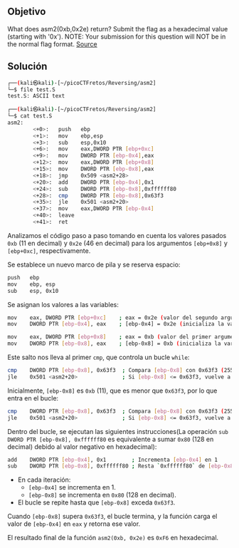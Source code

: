 ## Objetivo
What does asm2(0xb,0x2e) return? Submit the flag as a hexadecimal value (starting with '0x'). NOTE: Your submission for this question will NOT be in the normal flag format. [Source](https://jupiter.challenges.picoctf.org/static/717467c8c8b4332ea5873ad8fe7b2dad/test.S)

## Solución
```bash
┌──(kali㉿kali)-[~/picoCTFretos/Reversing/asm2]
└─$ file test.S 
test.S: ASCII text
                                                                             
┌──(kali㉿kali)-[~/picoCTFretos/Reversing/asm2]
└─$ cat test.S 
asm2:
        <+0>:   push   ebp
        <+1>:   mov    ebp,esp
        <+3>:   sub    esp,0x10
        <+6>:   mov    eax,DWORD PTR [ebp+0xc]
        <+9>:   mov    DWORD PTR [ebp-0x4],eax
        <+12>:  mov    eax,DWORD PTR [ebp+0x8]
        <+15>:  mov    DWORD PTR [ebp-0x8],eax
        <+18>:  jmp    0x509 <asm2+28>
        <+20>:  add    DWORD PTR [ebp-0x4],0x1
        <+24>:  sub    DWORD PTR [ebp-0x8],0xffffff80
        <+28>:  cmp    DWORD PTR [ebp-0x8],0x63f3
        <+35>:  jle    0x501 <asm2+20>
        <+37>:  mov    eax,DWORD PTR [ebp-0x4]
        <+40>:  leave  
        <+41>:  ret  
```

Analizamos el código paso a paso tomando en cuenta los valores pasados `0xb` (11 en decimal) y `0x2e` (46 en decimal) para los argumentos `[ebp+0x8]` y `[ebp+0xc]`, respectivamente.

Se establece un nuevo marco de pila y se reserva espacio:
```bash
push   ebp
mov    ebp, esp
sub    esp, 0x10
```

Se asignan los valores a las variables:
```bash
mov    eax, DWORD PTR [ebp+0xc]    ; eax = 0x2e (valor del segundo argumento)
mov    DWORD PTR [ebp-0x4], eax    ; [ebp-0x4] = 0x2e (inicializa la variable con el segundo argumento)

mov    eax, DWORD PTR [ebp+0x8]    ; eax = 0xb (valor del primer argumento)
mov    DWORD PTR [ebp-0x8], eax    ; [ebp-0x8] = 0xb (inicializa la variable con el primer argumento)
```

Este salto nos lleva al primer `cmp`, que controla un bucle `while`:
```bash
cmp    DWORD PTR [ebp-0x8], 0x63f3  ; Compara [ebp-0x8] con 0x63f3 (25587 en decimal)
jle    0x501 <asm2+20>              ; Si [ebp-0x8] <= 0x63f3, vuelve a la instrucción en 0x501
```

Inicialmente, `[ebp-0x8]` es `0xb` (11), que es menor que `0x63f3`, por lo que entra en el bucle:
```bash
cmp    DWORD PTR [ebp-0x8], 0x63f3  ; Compara [ebp-0x8] con 0x63f3 (25587 en decimal)
jle    0x501 <asm2+20>              ; Si [ebp-0x8] <= 0x63f3, vuelve a la instrucción en 0x501
```

Dentro del bucle, se ejecutan las siguientes instrucciones(La operación `sub DWORD PTR [ebp-0x8], 0xffffff80` es equivalente a sumar `0x80` (128 en decimal) debido al valor negativo en hexadecimal):
```bash
add    DWORD PTR [ebp-0x4], 0x1        ; Incrementa [ebp-0x4] en 1
sub    DWORD PTR [ebp-0x8], 0xffffff80 ; Resta `0xffffff80` de [ebp-0x8]
```

- En cada iteración:
    - `[ebp-0x4]` se incrementa en 1.
    - `[ebp-0x8]` se incrementa en `0x80` (128 en decimal).
- El bucle se repite hasta que `[ebp-0x8]` exceda `0x63f3`.

Cuando `[ebp-0x8]` supera `0x63f3`, el bucle termina, y la función carga el valor de `[ebp-0x4]` en `eax` y retorna ese valor.

El resultado final de la función `asm2(0xb, 0x2e)` es `0xF6` en hexadecimal.
